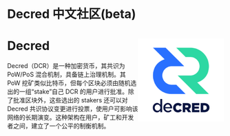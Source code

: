 # Decred 中文社区(beta)
# Decred <img style="float: right;" width="200" height="193" src="images/fullcolorlogo2.png">

Decred（DCR）是一种加密货币，其共识为 PoW/PoS 混合机制，具备链上治理机制。其 PoW 挖矿类似比特币，但每个区块必须由随机选出的一组“stake”自己 DCR 的用户进行批准。除了批准区块外，这些选出的 stakers 还可以对 Decred 共识协议变更进行投票，使用户可影响该网络的长期演变。这种架构在用户，矿工和开发者之间，建立了一个公平的制衡机制。

